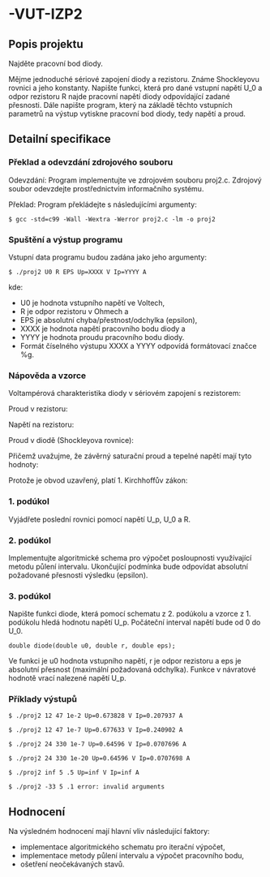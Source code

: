 # -VUT-IZP2
## Popis projektu
Najděte pracovní bod diody.

Mějme jednoduché sériové zapojení diody a rezistoru. Známe Shockleyovu rovnici a jeho konstanty. Napište funkci, která pro dané vstupní napětí U_0 a odpor rezistoru R najde pracovní napětí diody odpovídající zadané přesnosti. Dále napište program, který na základě těchto vstupních parametrů na výstup vytiskne pracovní bod diody, tedy napětí a proud.

## Detailní specifikace
### Překlad a odevzdání zdrojového souboru
Odevzdání: Program implementujte ve zdrojovém souboru proj2.c. Zdrojový soubor odevzdejte prostřednictvím informačního systému.

Překlad: Program překládejte s následujícími argumenty:

`$ gcc -std=c99 -Wall -Wextra -Werror proj2.c -lm -o proj2`
### Spuštění a výstup programu
Vstupní data programu budou zadána jako jeho argumenty:

`$ ./proj2 U0 R EPS
Up=XXXX V
Ip=YYYY A`

kde:

- U0 je hodnota vstupního napětí ve Voltech,
- R je odpor rezistoru v Ohmech a
- EPS je absolutní chyba/přestnost/odchylka (epsilon),
- XXXX je hodnota napětí pracovního bodu diody a
- YYYY je hodnota proudu pracovního bodu diody.
- Formát číselného výstupu XXXX a YYYY odpovídá formátovací značce %g.

### Nápověda a vzorce
Voltampérová charakteristika diody v sériovém zapojení s rezistorem:



Proud v rezistoru:



Napětí na rezistoru:



Proud v diodě (Shockleyova rovnice):



Přičemž uvažujme, že závěrný saturační proud a tepelné napětí mají tyto hodnoty:





Protože je obvod uzavřený, platí 1. Kirchhoffův zákon:



### 1. podúkol
Vyjádřete poslední rovnici pomocí napětí U_p, U_0 a R.

### 2. podúkol
Implementujte algoritmické schema pro výpočet posloupnosti využívající metodu půlení intervalu. Ukončující podmínka bude odpovídat absolutní požadované přesnosti výsledku (epsilon).

### 3. podúkol
Napište funkci diode, která pomocí schematu z 2. podúkolu a vzorce z 1. podúkolu hledá hodnotu napětí U_p. Počáteční interval napětí bude od 0 do U_0.

`double diode(double u0, double r, double eps);`

Ve funkci je u0 hodnota vstupního napětí, r je odpor rezistoru a eps je absolutní přesnost (maximální požadovaná odchylka). Funkce v návratové hodnotě vrací nalezené napětí U_p.

### Příklady výstupů
`$ ./proj2 12 47 1e-2
Up=0.673828 V
Ip=0.207937 A`

`$ ./proj2 12 47 1e-7
Up=0.677633 V
Ip=0.240902 A`

`$ ./proj2 24 330 1e-7
Up=0.64596 V
Ip=0.0707696 A`

`$ ./proj2 24 330 1e-20
Up=0.64596 V
Ip=0.0707698 A`

`$ ./proj2 inf 5 .5
Up=inf V
Ip=inf A`

`$ ./proj2 -33 5 .1
error: invalid arguments`
## Hodnocení
Na výsledném hodnocení mají hlavní vliv následující faktory:

- implementace algoritmického schematu pro iterační výpočet,
- implementace metody půlení intervalu a výpočet pracovního bodu,
- ošetření neočekávaných stavů.
